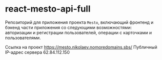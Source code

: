 # react-mesto-api-full
Репозиторий для приложения проекта `Mesto`, включающий фронтенд и бэкенд части приложения со следующими возможностями: авторизации и регистрации пользователей, операции с карточками и пользователями.
  
Ссылка на проект https://mesto.nikolaev.nomoredomains.sbs/
Публичный IP-адрес сервера 62.84.112.150
